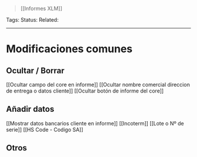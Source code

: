 > [[Informes XLM]]

Tags: 
Status: 
Related: 

___

# Modificaciones comunes


## Ocultar / Borrar
[[Ocultar campo del core en informe]]
[[Ocultar nombre comercial direccion de entrega o datos cliente]]
[[Ocultar botón de informe del core]]

## Añadir datos
[[Mostrar datos bancarios cliente en informe]]
[[Incoterm]]
[[Lote o Nº de serie]]
[[HS Code - Codigo SA]]

## Otros